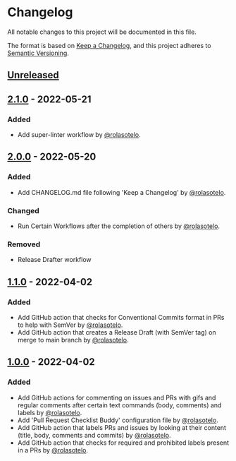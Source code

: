 <!-- markdownlint-disable MD024 -->
# Changelog

All notable changes to this project will be documented in this file.

The format is based on [Keep a Changelog](https://keepachangelog.com/en/1.0.0/),
and this project adheres to [Semantic Versioning](https://semver.org/spec/v2.0.0.html).

## [Unreleased]

## [2.1.0] - 2022-05-21

### Added

- Add super-linter workflow by [@rolasotelo](https://github.com/rolasotelo).

## [2.0.0] - 2022-05-20

### Added

- Add CHANGELOG.md file following 'Keep a Changelog' by [@rolasotelo](https://github.com/rolasotelo).

### Changed

- Run Certain Workflows after the completion of others by [@rolasotelo](https://github.com/rolasotelo).

### Removed
- Release Drafter workflow

## [1.1.0] - 2022-04-02

### Added

- Add GitHub action that checks for Conventional Commits format in PRs to help with SemVer by [@rolasotelo](https://github.com/rolasotelo).
- Add GitHub action that creates a Release Draft (with SemVer tag) on merge to main branch by [@rolasotelo](https://github.com/rolasotelo).

## [1.0.0] - 2022-04-02

### Added

- Add GitHub actions for commenting on issues and PRs with gifs and regular comments after certain text commands (body, comments) and labels by [@rolasotelo](https://github.com/rolasotelo).
- Add 'Pull Request Checklist Buddy' configuration file by [@rolasotelo](https://github.com/rolasotelo).
- Add GitHub action that labels PRs and issues by looking at their content (title, body, comments and commits) by [@rolasotelo](https://github.com/rolasotelo).
- Add GitHub action that checks for required and prohibited labels present in a PRs by [@rolasotelo](https://github.com/rolasotelo).

[unreleased]: https://github.com/nantli/repo-template/compare/v2.1.0...HEAD
[2.1.0]: https://github.com/nantli/repo-template/compare/v2.0.0...v2.1.0
[2.0.0]: https://github.com/nantli/repo-template/compare/v1.1.0...v2.0.0
[1.1.0]: https://github.com/nantli/repo-template/compare/v1.0.0...v1.1.0
[1.0.0]: https://github.com/nantli/repo-template/compare/v0.0.0...v1.0.0
